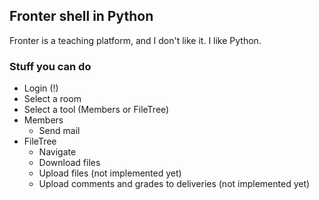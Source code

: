 ## Fronter shell in Python

Fronter is a teaching platform, and I don't like it. I like Python.

### Stuff you can do

* Login (!)
* Select a room
* Select a tool (Members or FileTree)
* Members
  * Send mail
* FileTree
  * Navigate
  * Download files
  * Upload files (not implemented yet)
  * Upload comments and grades to deliveries (not implemented yet)